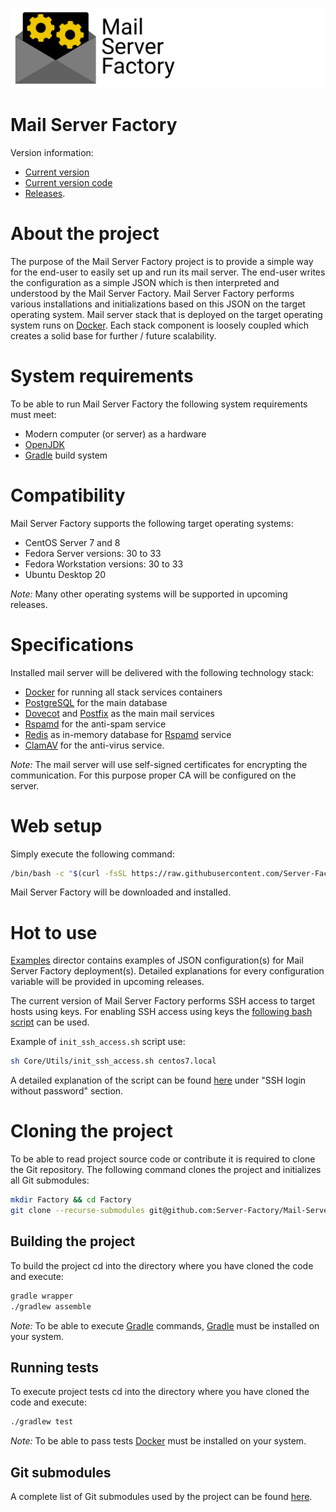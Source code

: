 ![](Logo.png)

# Mail Server Factory

Version information:

- [Current version](./version.txt)
- [Current version code](./version_code.txt)
- [Releases](https://github.com/Server-Factory/Mail-Server-Factory/releases).

# About the project

The purpose of the Mail Server Factory project is to provide a simple way for the end-user to easily set up and run its
mail server. The end-user writes the configuration as a simple JSON which is then interpreted and understood by the Mail
Server Factory. Mail Server Factory performs various installations and initializations based on this JSON on the target
operating system. Mail server stack that is deployed on the target operating system runs
on [Docker](https://www.docker.com/). Each stack component is loosely coupled which creates a solid base for further /
future scalability.

# System requirements

To be able to run Mail Server Factory the following system requirements must meet:

- Modern computer (or server) as a hardware
- [OpenJDK](https://openjdk.java.net/)
- [Gradle](https://gradle.org/) build system

# Compatibility

Mail Server Factory supports the following target operating systems:

- CentOS Server 7 and 8
- Fedora Server versions: 30 to 33
- Fedora Workstation versions: 30 to 33
- Ubuntu Desktop 20

*Note:* Many other operating systems will be supported in upcoming releases.

# Specifications

Installed mail server will be delivered with the following technology stack:

- [Docker](https://www.docker.com/) for running all stack services containers
- [PostgreSQL](https://www.postgresql.org/) for the main database
- [Dovecot](https://www.dovecot.org/) and [Postfix](http://www.postfix.org/) as the main mail services
- [Rspamd](https://www.rspamd.com/) for the anti-spam service
- [Redis](https://redis.io/) as in-memory database for [Rspamd](https://www.rspamd.com/) service
- [ClamAV](https://www.clamav.net/) for the anti-virus service.

*Note:* The mail server will use self-signed certificates for encrypting the communication. For this purpose proper CA
will be configured on the server.

# Web setup

Simply execute the following command:

```bash
/bin/bash -c "$(curl -fsSL https://raw.githubusercontent.com/Server-Factory/Utils/master/web_installer.sh)"
```

Mail Server Factory will be downloaded and installed.

# Hot to use

[Examples](./Examples) director contains examples of JSON configuration(s) for Mail Server Factory deployment(s).
Detailed explanations for every configuration variable will be provided in upcoming releases.

The current version of Mail Server Factory performs SSH access to target hosts using keys. For enabling SSH access using
keys the [following bash script](Core/Utils/init_ssh_access.sh) can be used.

Example of `init_ssh_access.sh` script use:

```bash
sh Core/Utils/init_ssh_access.sh centos7.local
```

A detailed explanation of the script can be found [here](https://github.com/Server-Factory/Utils) under
"SSH login without password" section.

# Cloning the project

To be able to read project source code or contribute it is required to clone the Git repository. The following command
clones the project and initializes all Git submodules:

```bash
mkdir Factory && cd Factory
git clone --recurse-submodules git@github.com:Server-Factory/Mail-Server-Factory.git .
```

## Building the project

To build the project cd into the directory where you have cloned the code and execute:

```bash
gradle wrapper
./gradlew assemble
```

*Note:* To be able to execute [Gradle](https://gradle.org/) commands, [Gradle](https://gradle.org/) must be installed on
your system.

## Running tests

To execute project tests cd into the directory where you have cloned the code and execute:

```bash
./gradlew test
```

*Note:* To be able to pass tests [Docker](https://www.docker.com/) must be installed on your system.

## Git submodules

A complete list of Git submodules used by the project can be found [here](./.gitmodules).